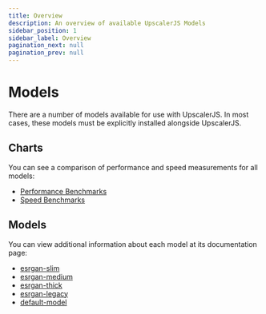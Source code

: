 ```yaml
---
title: Overview
description: An overview of available UpscalerJS Models
sidebar_position: 1
sidebar_label: Overview
pagination_next: null
pagination_prev: null
---
```


# Models

There are a number of models available for use with UpscalerJS. In most cases, these models must be explicitly installed alongside UpscalerJS.

## Charts

You can see a comparison of performance and speed measurements for all models:

- [Performance Benchmarks](benchmarks/performance)
- [Speed Benchmarks](benchmarks/speed)

## Models

You can view additional information about each model at its documentation page:

- [esrgan-slim](available/esrgan-slim)
- [esrgan-medium](available/esrgan-medium)
- [esrgan-thick](available/esrgan-thick)
- [esrgan-legacy](available/esrgan-legacy)
- [default-model](available/default-model)
